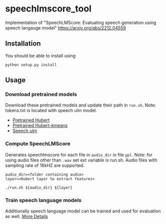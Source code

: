 # speechlmscore_tool

Implementation of "SpeechLMScore: Evaluating speech generation using speech langauge model" https://arxiv.org/abs/2212.04559


## Installation
You should be able to install using
```
python setup.py install
```

## Usage 

### Download pretrained models
Download these pretrained models and update their path in ```run.sh```. Note: tokens.txt is located with speech ulm model.

* [Pretrained Hubert](https://dl.fbaipublicfiles.com/hubert/hubert_base_ls960.pt)  
* [Pretrained Hubert-kmeans](https://dl.fbaipublicfiles.com/textless_nlp/gslm/hubert/km50/km.bin)
* [Speech ulm](https://huggingface.co/soumi-maiti/speech-ulm-lstm)


### Compute SpeechLMScore

Generates speechlmscore for each file in ```audio_dir``` in file ```ppl```. Note: for using audio files other than ```.wav``` set ext variable is run.sh. Audio files with sampling rate of 16kHZ are supported.

```
audio_dir=<folder containing audio>
layer=<Hubert layer to extract features>

./run.sh ${audio_dir} ${layer}
```


### Train speech language models
Additionally speech language model can be trained and used for evaluation as well. [More Details](https://github.com/soumimaiti/speechlmscore_tool/Training.md)
